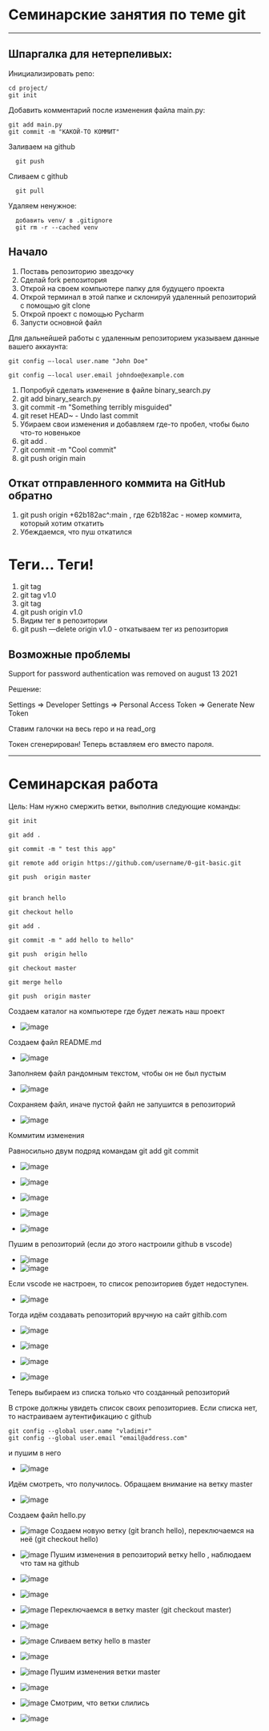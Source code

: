 # Семинарские занятия по теме git
_____

## Шпаргалка для нетерпеливых: 

Инициализировать репо:
```
cd project/
git init
```
Добавить комментарий после изменения файла main.py:
```
git add main.py
git commit -m "КАКОЙ-ТО КОММИТ"
```

Заливаем на github

      git push

Сливаем с github

      git pull

Удаляем ненужное:

      добавить venv/ в .gitignore
      git rm -r --cached venv

## Начало

1. Поставь репозиторию звездочку
2. Сделай fork репозитория
3. Открой на своем компьютере папку для будущего проекта
4. Открой терминал в этой папке и склонируй удаленный репозиторий с помощью git clone
5. Открой проект с помощью Pycharm
6. Запусти основной файл


Для дальнейшей работы с удаленным репозиторием указываем данные вашего аккаунта:
```
git config —-local user.name "John Doe"

git config —-local user.email johndoe@example.com
```

1. Попробуй сделать изменение в файле binary_search.py
2. git add binary_search.py 
3. git commit -m "Something terribly misguided"
4. git reset HEAD~ - Undo last commit
5. Убираем свои изменения и добавляем где-то пробел, чтобы было что-то новенькое
6. git add .
7. git commit -m "Cool commit"
8. git push origin main

## Откат отправленного коммита на GitHub обратно

1. git push origin +62b182ac^:main , где 62b182ac - номер коммита, который хотим откатить
2. Убеждаемся, что пуш откатился

<h1> Теги... Теги! </h1>

1. git tag
2. git tag v1.0
3. git tag
4. git push origin v1.0
5. Видим тег в репозитории
6. git push —delete origin v1.0  - откатываем тег из репозитория

<h2> Возможные проблемы </h2>

Support for password authentication was removed on august 13 2021

Решение:

Settings => Developer Settings => Personal Access Token => Generate New Token 

Ставим галочки на весь repo и на read_org

Токен сгенерирован! Теперь вставляем его вместо пароля.

_______________

# Семинарская работа

Цель: Нам нужно смержить ветки, выполнив следующие команды:

```
git init

git add .

git commit -m " test this app"

git remote add origin https://github.com/username/0-git-basic.git

git push  origin master


git branch hello

git checkout hello

git add .

git commit -m " add hello to hello"

git push  origin hello

git checkout master

git merge hello

git push  origin master
```

Создаем каталог на компьютере где будет лежать наш проект
 - ![image](img/1.png)

 Создаем файл README.md
 - ![image](img/2.png)

Заполняем файл рандомным текстом, чтобы он не был пустым

 - ![image](img/3.png)

 Сохраняем файл, иначе пустой файл не запушится в репозиторий
 - ![image](img/4.png)
 
 
 Коммитим изменения

 Равносильно двум подряд командам 
       git add
       git commit

 - ![image](img/-2024-02-07_17-43-59.png)

 - ![image](img/-2024-02-07_17-44-26.png)

 - ![image](img/-2024-02-07_17-44-57.png)
 - ![image](img/-2024-02-07_17-45-22.png)
 - ![image](img/-2024-02-07_17-47-11.png)

 Пушим в репозиторий (если до этого настроили github в vscode)
 - ![image](img/-2024-02-07_17-47-40.png)
 - ![image](img/-2024-02-07_17-49-29.png)
  
  Если vscode не настроен, то список репозиториев будет недоступен.

 - ![image](img/-2024-02-07_17-58-31.png)

  Тогда идём создавать репозиторий вручную на сайт githib.com
 - ![image](img/-2024-02-07_18-21-05.png)
 - ![image](img/-2024-02-07_18-21-25.png)


 - ![image](img/-2024-02-07_18-21-55.png)
 - ![image](img/-2024-02-07_18-22-29.png)
  
  Теперь выбираем из списка только что созданный репозиторий 
  
  
  
 В строке должны увидеть список своих репозиториев.
  Если списка нет, то настраиваем аутентификацию с github

  ```
  git config --global user.name "vladimir"
  git config --global user.email "email@address.com"
  ```

  и пушим в него


 - ![image](img/-2024-02-07_18-23-11.png)

Идём смотреть, что получилось. Обращаем внимание на ветку master
 - ![image](img/-2024-02-07_18-25-23.png)

Создаем файл hello.py
 - ![image](img/-2024-02-07_18-28-22.png)
 Создаем новую ветку (git branch hello), переключаемся на неё (git checkout hello) 
 - ![image](img/-2024-02-07_18-30-15.png)
 Пушим изменения в репозиторий ветку hello , наблюдаем что там на github
 - ![image](img/-2024-02-07_18-31-33.png)
 - ![image](img/-2024-02-07_18-31-53.png)
 - ![image](img/-2024-02-07_18-32-17.png)
 Переключаемся в ветку master (git checkout master)
 - ![image](img/-2024-02-07_18-32-59.png)
 - ![image](img/-2024-02-07_18-33-26.png)
 Сливаем ветку hello в master
 - ![image](img/-2024-02-07_18-34-03.png)


 - ![image](img/-2024-02-07_18-34-40.png)
 Пушим изменения ветки master
 - ![image](img/-2024-02-07_18-35-06.png)
 - ![image](img/-2024-02-07_18-35-27.png)
 Смотрим, что ветки слились
 - ![image](img/-2024-02-07_18-36-06.png)